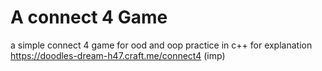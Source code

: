 # A connect 4 Game 
a simple connect 4 game for ood and oop practice in c++
for explanation https://doodles-dream-h47.craft.me/connect4 (imp)
